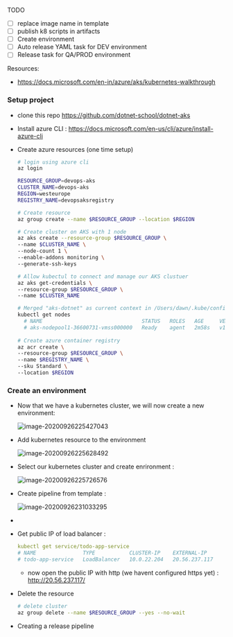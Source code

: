 TODO

- [ ] replace image name in template
- [ ] publish k8 scripts in artifacts
- [ ] Create environment
- [ ] Auto release YAML task for DEV environment
- [ ] Release task for QA/PROD environment

Resources: 

-  https://docs.microsoft.com/en-in/azure/aks/kubernetes-walkthrough



### Setup project

- clone this repo  https://github.com/dotnet-school/dotnet-aks

- Install azure CLI : https://docs.microsoft.com/en-us/cli/azure/install-azure-cli

- Create azure resources (one time setup)

  ```bash
  # login using azure cli
  az login
  
  RESOURCE_GROUP=devops-aks
  CLUSTER_NAME=devops-aks
  REGION=westeurope
  REGISTRY_NAME=devopsaksregistry
  
  # Create resource
  az group create --name $RESOURCE_GROUP --location $REGION
  
  # Create cluster on AKS with 1 node
  az aks create --resource-group $RESOURCE_GROUP \
  --name $CLUSTER_NAME \
  --node-count 1 \
  --enable-addons monitoring \
  --generate-ssh-keys
  
  # Allow kubectul to connect and manage our AKS clustuer
  az aks get-credentials \
  --resource-group $RESOURCE_GROUP \
  --name $CLUSTER_NAME
  
  # Merged "aks-dotnet" as current context in /Users/dawn/.kube/config
  kubectl get nodes
    # NAME                                STATUS   ROLES   AGE     VERSION
    # aks-nodepool1-36600731-vmss000000   Ready    agent   2m58s   v1.16.10
    
  # Create azure container registry
  az acr create \
  --resource-group $RESOURCE_GROUP \
  --name $REGISTRY_NAME \
  --sku Standard \
  --location $REGION 
  
  ```



### Create an environment

- Now that we have a kubernetes cluster, we will now create a new environment: 

  ![image-20200926225427043](/Users/dawn/projects/dotnet-school/devops-aks/docs/images/environments.png)



- Add kubernetes resource to the environment 

  ![image-20200926225628492](/Users/dawn/projects/dotnet-school/devops-aks/docs/images/k8-env.png)


- Select our kubernetes cluster  and create enrironment : 

  ![image-20200926225726576](/Users/dawn/projects/dotnet-school/devops-aks/docs/images/k8-env-cluster.png)



- Create pipeline from template : 

  ![image-20200926231033295](/Users/dawn/projects/dotnet-school/devops-aks/docs/images/pipeline-template.png)



- 




- Get public IP of load balancer : 

  ```yaml
  kubectl get service/todo-app-service
  # NAME               TYPE           CLUSTER-IP    EXTERNAL-IP    
  # todo-app-service   LoadBalancer   10.0.22.204   20.56.237.117   
  ```

  - now open the public IP with http (we havent configured https yet) : http://20.56.237.117/



- Delete the resource

  ```bash
  # delete cluster
  az group delete --name $RESOURCE_GROUP --yes --no-wait
  ```

  



- Creating a release pipeline